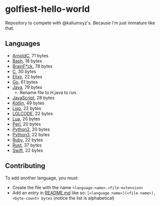 # golfiest-hello-world
Repository to compete with @kaliumxyz's. Because I'm just immature like that.

## Languages
- [ArnoldC](ArnoldC.arnoldc), 71 bytes
- [Bash](Bash.sh), 18 bytes
- [BrainF*ck](BrainF*ck.b), 78 bytes
- [C](C.c), 30 bytes
- [Elixir](Elixir.ex), 22 bytes
- [Go](Go.go), 61 bytes
- [Java](Java.java), 79 bytes
    - Rename file to H.java to run.
- [JavaScript](JavaScript.js), 28 bytes
- [Kotlin](Kotlin.kt), 49 bytes
- [Lisp](Lisp.lisp), 22 bytes
- [LOLCODE](LOLCODE.lol), 22 bytes
- [Lua](Lua.lua), 20 bytes
- [Perl](Perl.pl), 20 bytes
- [Python2](Python2.py), 20 bytes
- [Python3](Python3.py), 22 bytes
- [Ruby](Ruby.rb), 22 bytes
- [Rust](Rust.rs), 37 bytes
- [Swift](Swift.swift), 22 bytes

## Contributing
To add another language, you must:
- Create the file with the name `<language-name>.<file-extension>`
- Add an entry in [README.md](README.md) like so: `[<language name>](<file-name>), <byte-count> bytes` (notice the list is alphabetical)
